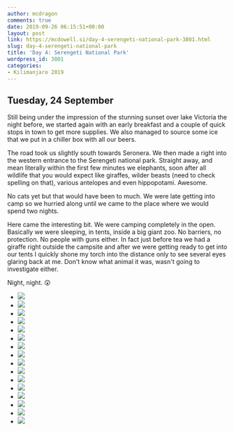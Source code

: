 ```yaml
---
author: mcdragon
comments: true
date: 2019-09-26 06:15:51+00:00
layout: post
link: https://mcdowell.si/day-4-serengeti-national-park-3801.html
slug: day-4-serengeti-national-park
title: 'Day 4: Serengeti National Park'
wordpress_id: 3801
categories:
- Kilimanjaro 2019
---
```





## Tuesday, 24 September







Still being under the impression of the stunning sunset over lake Victoria the night before, we started again with an early breakfast and a couple of quick stops in town to get more supplies. We also managed to source some ice that we put in a chiller box with all our beers.







The road took us slightly south towards Seronera. We then made a right into the western entrance to the Serengeti national park. Straight away, and mean literally within the first few minutes we elephants, soon after all wildlife that you would expect like giraffes, wilder beasts (need to check spelling on that), various antelopes and even hippopotami. Awesome. 







No cats yet but that would have been to much. We were late getting into camp so we hurried along until we came to the place where we would spend two nights.







Here came the interesting bit. We were camping completely in the open. Basically we were sleeping, in tents, inside a big giant zoo. No barriers, no protection. No people with guns either. In fact just before tea we had a giraffe right outside the campsite and after we were getting ready to get into our tents I quickly shone my torch into the distance only to see several eyes glaring back at me. Don't know what animal it was, wasn't going to investigate either. 







Night, night. 😲







  * [![](https://mcdowell.si/wp-content/uploads/2019/10/IMG_3048.resized.jpg)](https://mcdowell.si/day-5-serengeti-national-park-3805.html/img_3048-resized)
  * [![](https://mcdowell.si/wp-content/uploads/2019/10/IMG_3039.resized.jpg)](https://mcdowell.si/day-5-serengeti-national-park-3805.html/img_3039-resized)
  * [![](https://mcdowell.si/wp-content/uploads/2019/10/IMG_3024.resized.jpg)](https://mcdowell.si/day-5-serengeti-national-park-3805.html/img_3024-resized)
  * [![](https://mcdowell.si/wp-content/uploads/2019/10/IMG_3033.resized.jpg)](https://mcdowell.si/day-5-serengeti-national-park-3805.html/img_3033-resized)
  * [![](https://mcdowell.si/wp-content/uploads/2019/10/IMG_3012.resized.jpg)](https://mcdowell.si/day-5-serengeti-national-park-3805.html/img_3012-resized)
  * [![](https://mcdowell.si/wp-content/uploads/2019/10/IMG_3022.resized.jpg)](https://mcdowell.si/day-5-serengeti-national-park-3805.html/img_3022-resized)
  * [![](https://mcdowell.si/wp-content/uploads/2019/10/IMG_3007.resized.jpg)](https://mcdowell.si/day-5-serengeti-national-park-3805.html/img_3007-resized)
  * [![](https://mcdowell.si/wp-content/uploads/2019/10/IMG_3004.resized.jpg)](https://mcdowell.si/day-5-serengeti-national-park-3805.html/img_3004-resized)
  * [![](https://mcdowell.si/wp-content/uploads/2019/10/IMG_3002.resized.jpg)](https://mcdowell.si/day-5-serengeti-national-park-3805.html/img_3002-resized)
  * [![](https://mcdowell.si/wp-content/uploads/2019/10/IMG_2994.resized.jpg)](https://mcdowell.si/day-5-serengeti-national-park-3805.html/img_2994-resized)
  * [![](https://mcdowell.si/wp-content/uploads/2019/10/IMG_2989.resized.jpg)](https://mcdowell.si/day-5-serengeti-national-park-3805.html/img_2989-resized)
  * [![](https://mcdowell.si/wp-content/uploads/2019/10/IMG_2988.resized.jpg)](https://mcdowell.si/day-5-serengeti-national-park-3805.html/img_2988-resized)
  * [![](https://mcdowell.si/wp-content/uploads/2019/10/2019-09-24-16.42.26.resized.jpg)](https://mcdowell.si/day-5-serengeti-national-park-3805.html/2019-09-24-16-42-26-resized)
  * [![](https://mcdowell.si/wp-content/uploads/2019/10/2019-09-24-18.08.58.resized.jpg)](https://mcdowell.si/day-5-serengeti-national-park-3805.html/2019-09-24-18-08-58-resized)
  * [![](https://mcdowell.si/wp-content/uploads/2019/10/2019-09-24-10.26.02.resized.jpg)](https://mcdowell.si/day-5-serengeti-national-park-3805.html/2019-09-24-10-26-02-resized)
  * [![](https://mcdowell.si/wp-content/uploads/2019/10/2019-09-24-12.04.08.resized.jpg)](https://mcdowell.si/day-5-serengeti-national-park-3805.html/2019-09-24-12-04-08-resized)


